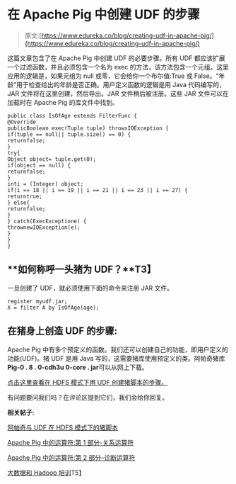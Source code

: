 # 在 Apache Pig 中创建 UDF 的步骤

> 原文:[https://www.edureka.co/blog/creating-udf-in-apache-pig/](https://www.edureka.co/blog/creating-udf-in-apache-pig/)

这篇文章包含了在 Apache Pig 中创建 UDF 的必要步骤。所有 UDF 都应该扩展一个过滤函数，并且必须包含一个名为 exec 的方法，该方法包含一个元组。这里应用的逻辑是，如果元组为 null 或零，它会给你一个布尔值:True 或 False。“年龄”用于检查给出的年龄是否正确。用户定义函数的逻辑是用 Java 代码编写的，JAR 文件将在这里创建，然后导出。JAR 文件稍后被注册。这些 JAR 文件可以在加载时在 Apache Pig 的库文件中找到。

```
public class IsOfAge extends FilterFunc {
@Override
publicBoolean exec(Tuple tuple) throwsIOException {
if(tuple == null|| tuple.size() == 0) {
returnfalse;
}
try{
Object object= tuple.get(0);
if(object == null) {
returnfalse;
}
inti = (Integer) object;
if(i == 18 || i == 19 || i == 21 || i == 23 || i == 27) {
returntrue;
} else{
returnfalse;
}
} catch(ExecExceptione) {
thrownewIOException(e);
}
}
}
```

## **如何称呼一头猪为 UDF？**T3】

一旦创建了 UDF，就必须使用下面的命令来注册 JAR 文件。

```
register myudf.jar;
X = filter A by IsOfAge(age);
```

## **在猪身上创造 UDF 的步骤:**

Apache Pig 中有多个预定义的函数。我们还可以创建自己的功能，即用户定义的功能(UDF)。猪 UDF 是用 Java 写的，这需要猪库使用预定义的类。阿帕奇猪库**Pig-0 . 8 . 0-cdh3u 0-core . jar**可以从网上下载。

[点击这里查看在 HDFS 模式下用 UDF 创建猪脚本的步骤。](https://www.edureka.co/blog/pig-programming-apache-pig-script-with-udf-in-hdfs-mode/)

有问题要问我们吗？在评论区提到它们，我们会给你回复。

**相关帖子:**

[阿帕奇与 UDF 在 HDFS 模式下的猪脚本](https://www.edureka.co/blog/pig-programming-apache-pig-script-with-udf-in-hdfs-mode/ "Pig Programming: Apache Pig Script with UDF in HDFS Mode")

[Apache Pig 中的运算符:第 1 部分-关系运算符](https://www.edureka.co/blog/operators-in-apache-pig/ "Operators in Apache Pig: Part 1- Relational Operators")

[Apache Pig 中的运算符:第 2 部分–诊断运算符](https://www.edureka.co/blog/operators-in-apache-pig-diagnostic-operators/ "Operators in Apache Pig: Part 2- Diagnostic Operators")

[大数据和 Hadoop 培训](https://www.edureka.co/big-data-and-hadoop)T5】